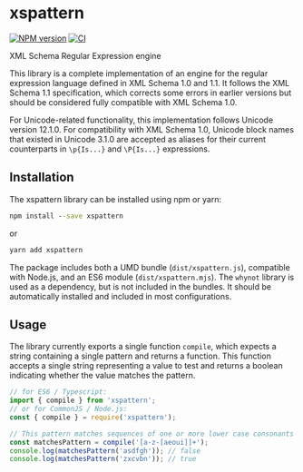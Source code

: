 # xspattern

[![NPM version](https://badge.fury.io/js/xspattern.svg)](https://badge.fury.io/js/xspattern)
[![CI](https://github.com/bwrrp/xspattern.js/workflows/CI/badge.svg)](https://github.com/bwrrp/xspattern.js/actions?query=workflow%3ACI)

XML Schema Regular Expression engine

This library is a complete implementation of an engine for the regular
expression language defined in XML Schema 1.0 and 1.1. It follows the XML
Schema 1.1 specification, which corrects some errors in earlier versions but
should be considered fully compatible with XML Schema 1.0.

For Unicode-related functionality, this implementation follows Unicode
version 12.1.0. For compatibility with XML Schema 1.0, Unicode block names
that existed in Unicode 3.1.0 are accepted as aliases for their current
counterparts in `\p{Is...}` and `\P{Is...}` expressions.

## Installation

The xspattern library can be installed using npm or yarn:

```bat
npm install --save xspattern
```

or

```bat
yarn add xspattern
```

The package includes both a UMD bundle (`dist/xspattern.js`), compatible with
Node.js, and an ES6 module (`dist/xspattern.mjs`). The `whynot` library is
used as a dependency, but is not included in the bundles. It should be
automatically installed and included in most configurations.

## Usage

The library currently exports a single function `compile`, which expects a
string containing a single pattern and returns a function. This function
accepts a single string representing a value to test and returns a boolean
indicating whether the value matches the pattern.

```javascript
// for ES6 / Typescript:
import { compile } from 'xspattern';
// or for CommonJS / Node.js:
const { compile } = require('xspattern');

// This pattern matches sequences of one or more lower case consonants
const matchesPattern = compile('[a-z-[aeoui]]+');
console.log(matchesPattern('asdfgh')); // false
console.log(matchesPattern('zxcvbn')); // true
```
